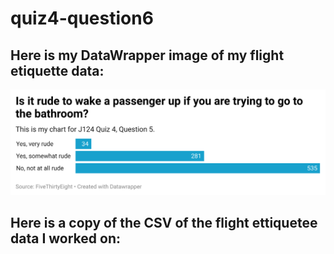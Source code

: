 # quiz4-question6

## Here is my DataWrapper image of my flight etiquette data:
![DataWrapper](https://github.com/keyle2112/quiz4-question6/blob/main/NPLGm-is-it-rude-to-wake-a-passenger-up-if-you-are-trying-to-go-to-the-bathroom-.png)

## Here is a copy of the CSV of the flight ettiquetee data I worked on: 
